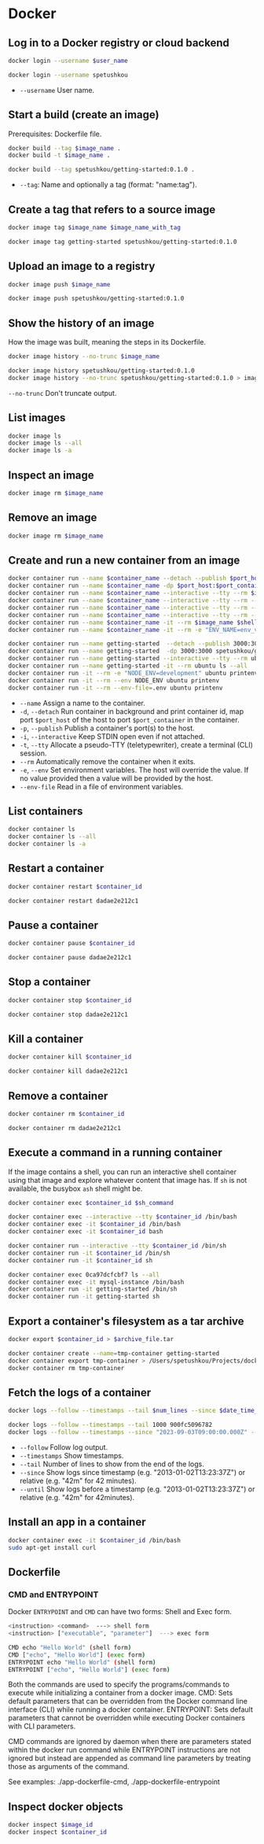 # Docker

## Log in to a Docker registry or cloud backend

```bash
docker login --username $user_name

docker login --username spetushkou
```

- `--username` User name.

## Start a build (create an image)

Prerequisites: Dockerfile file.

```bash
docker build --tag $image_name .
docker build -t $image_name .

docker build --tag spetushkou/getting-started:0.1.0 .
```

- `--tag`: Name and optionally a tag (format: "name:tag").

## Create a tag that refers to a source image

```bash
docker image tag $image_name $image_name_with_tag

docker image tag getting-started spetushkou/getting-started:0.1.0
```

## Upload an image to a registry

```bash
docker image push $image_name

docker image push spetushkou/getting-started:0.1.0
```

## Show the history of an image

How the image was built, meaning the steps in its Dockerfile.

```bash
docker image history --no-trunc $image_name

docker image history spetushkou/getting-started:0.1.0
docker image history --no-trunc spetushkou/getting-started:0.1.0 > image_history.log
```

`--no-trunc` Don't truncate output.

## List images

```bash
docker image ls
docker image ls --all
docker image ls -a
```

## Inspect an image

```bash
docker image rm $image_name
```

## Remove an image

```bash
docker image rm $image_name
```

## Create and run a new container from an image

```bash
docker container run --name $container_name --detach --publish $port_host:$port_container $image_name
docker container run --name $container_name -dp $port_host:$port_container $image_name
docker container run --name $container_name --interactive --tty --rm $image_name $shell_command
docker container run --name $container_name --interactive --tty --rm --env "ENV_NAME=env_value" $image_name $shell_command
docker container run --name $container_name --interactive --tty --rm --env ENV_NAME $image_name $shell_command # ENV_NAME value will be taken from host
docker container run --name $container_name --interactive --tty --rm --env-file=.env_file $image_name $shell_command
docker container run --name $container_name -it --rm $image_name $shell_command
docker container run --name $container_name -it --rm -e "ENV_NAME=env_value" $image_name $shell_command

docker container run --name getting-started  --detach --publish 3000:3000 spetushkou/getting-started:0.1.0
docker container run --name getting-started  -dp 3000:3000 spetushkou/getting-started:0.1.0
docker container run --name getting-started --interactive --tty --rm ubuntu ls --all
docker container run --name getting-started -it --rm ubuntu ls --all
docker container run -it --rm -e "NODE_ENV=development" ubuntu printenv
docker container run -it --rm --env NODE_ENV ubuntu printenv
docker container run -it --rm --env-file=.env ubuntu printenv
```

- `--name` Assign a name to the container.
- `-d`, `--detach` Run container in background and print container id, map port `$port_host` of the host to port `$port_container` in the container.
- `-p`, `--publish` Publish a container's port(s) to the host.
- `-i`, `--interactive` Keep STDIN open even if not attached.
- `-t`, `--tty` Allocate a pseudo-TTY (teletypewriter), create a terminal (CLI) session.
- `--rm` Automatically remove the container when it exits.
- `-e`, `--env` Set environment variables. The host will override the value. If no value provided then a value will be provided by the host.
- `--env-file` Read in a file of environment variables.

## List containers

```bash
docker container ls
docker container ls --all
docker container ls -a
```

## Restart a container

```bash
docker container restart $container_id

docker container restart dadae2e212c1
```

## Pause a container

```bash
docker container pause $container_id

docker container pause dadae2e212c1
```

## Stop a container

```bash
docker container stop $container_id

docker container stop dadae2e212c1
```

## Kill a container

```bash
docker container kill $container_id

docker container kill dadae2e212c1
```

## Remove a container

```bash
docker container rm $container_id

docker container rm dadae2e212c1
```

## Execute a command in a running container

If the image contains a shell, you can run an interactive shell container using that image and explore whatever content that image has. If `sh` is not available, the busybox `ash` shell might be.

```bash
docker container exec $container_id $sh_command

docker container exec --interactive --tty $container_id /bin/bash
docker container exec -it $container_id /bin/bash
docker container exec -it $container_id bash

docker container run --interactive --tty $container_id /bin/sh
docker container run -it $container_id /bin/sh
docker container run -it $container_id sh

docker container exec 0ca97dcfcbf7 ls --all
docker container exec -it mysql-instance /bin/bash
docker container run -it getting-started /bin/sh
docker container run -it getting-started sh
```

## Export a container's filesystem as a tar archive

```bash
docker export $container_id > $archive_file.tar

docker container create --name=tmp-container getting-started
docker container export tmp-container > /Users/spetushkou/Projects/docker/getting-started.tar
docker container rm tmp-container
```

## Fetch the logs of a container

```bash
docker logs --follow --timestamps --tail $num_lines --since $date_time_utc --until $date_time_utc $container_id

docker logs --follow --timestamps --tail 1000 900fc5096782
docker logs --follow --timestamps --since "2023-09-03T09:00:00.000Z" --until "2023-09-03T23:59:59.000Z" 900fc5096782
```

- `--follow` Follow log output.
- `--timestamps` Show timestamps.
- `--tail` Number of lines to show from the end of the logs.
- `--since` Show logs since timestamp (e.g. "2013-01-02T13:23:37Z") or relative (e.g. "42m" for 42 minutes).
- `--until` Show logs before a timestamp (e.g. "2013-01-02T13:23:37Z") or relative (e.g. "42m" for 42minutes).

## Install an app in a container

```bash
docker container exec -it $container_id /bin/bash
sudo apt-get install curl
```

## Dockerfile

### CMD and ENTRYPOINT

Docker `ENTRYPOINT` and `CMD` can have two forms: Shell and Exec form.

```bash
<instruction> <command>  ---> shell form
<instruction> ["executable", "parameter"]  ---> exec form

CMD echo "Hello World" (shell form)
CMD ["echo", "Hello World"] (exec form)
ENTRYPOINT echo "Hello World" (shell form)
ENTRYPOINT ["echo", "Hello World"] (exec form)
```

Both the commands are used to specify the programs/commands to execute while initializing a container from a docker image.
CMD: Sets default parameters that can be overridden from the Docker command line interface (CLI) while running a docker container.
ENTRYPOINT: Sets default parameters that cannot be overridden while executing Docker containers with CLI parameters.

CMD commands are ignored by daemon when there are parameters stated within the docker run command while
ENTRYPOINT instructions are not ignored but instead are appended as command line parameters by treating those as
arguments of the command.

See examples: ./app-dockerfile-cmd, ./app-dockerfile-entrypoint

## Inspect docker objects

```bash
docker inspect $image_id
docker inspect $container_id
```
